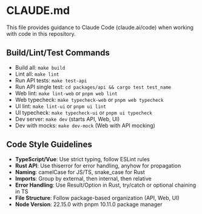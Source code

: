 # CLAUDE.md

This file provides guidance to Claude Code (claude.ai/code) when working with code in this repository.

## Build/Lint/Test Commands

- Build all: `make build`
- Lint all: `make lint`
- Run API tests: `make test-api`
- Run API single test: `cd packages/api && cargo test test_name`
- Web lint: `make lint-web` or `pnpm web lint`
- Web typecheck: `make typecheck-web` or `pnpm web typecheck`
- UI lint: `make lint-ui` or `pnpm ui lint`
- UI typecheck: `make typecheck-ui` or `pnpm ui typecheck`
- Dev server: `make dev` (starts API, Web, UI)
- Dev with mocks: `make dev-mock` (Web with API mocking)

## Code Style Guidelines

- **TypeScript/Vue**: Use strict typing, follow ESLint rules
- **Rust API**: Use thiserror for error handling, anyhow for propagation
- **Naming**: camelCase for JS/TS, snake_case for Rust
- **Imports**: Group by external, then internal, then relative
- **Error Handling**: Use Result/Option in Rust, try/catch or optional chaining in TS
- **File Structure**: Follow package-based organization (API, Web, UI)
- **Node Version**: 22.15.0 with pnpm 10.11.0 package manager